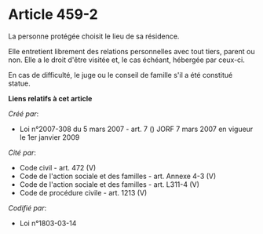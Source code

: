 # Article 459-2

La personne protégée choisit le lieu de sa résidence.

Elle entretient librement des relations personnelles avec tout tiers, parent ou non. Elle a le droit d'être visitée et, le
cas échéant, hébergée par ceux-ci.

En cas de difficulté, le juge ou le conseil de famille s'il a été constitué statue.

**Liens relatifs à cet article**

_Créé par_:

  - Loi n°2007-308 du 5 mars 2007 - art. 7 () JORF 7 mars 2007 en vigueur le 1er janvier 2009

_Cité par_:

  - Code civil - art. 472 (V)
  - Code de l'action sociale et des familles - art. Annexe 4-3 (V)
  - Code de l'action sociale et des familles - art. L311-4 (V)
  - Code de procédure civile - art. 1213 (V)

_Codifié par_:

  - Loi n°1803-03-14
